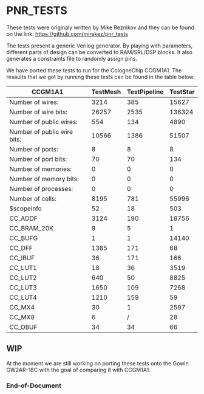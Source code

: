 # PNR_TESTS

These tests were originaly written by Mike Reznikov and they can be found on the link: https://github.com/mirekez/pnr_tests

The tests present a generic Verilog generator. By playing with parameters, different parts of design can be converted to RAM/SRL/DSP blocks. It also generates a constraints file to randomly assign pins.

We have ported these tests to run for the CologneChip CCGM1A1. The resaults that we got by running these tests can be found in the table below:

|            CCGM1A1            | TestMesh | TestPipeline | TestStar |
|-------------------------------|----------|--------------|----------|
| Number of wires:              | 3214     | 385          | 15627   |
| Number of wire bits:          | 26257    | 2535         | 136324  |
| Number of public wires:       | 554      | 134          | 4890    |
| Number of public wire bits:   | 10566    | 1386         | 51507   |
| Number of ports:              | 8        | 8            | 8       |
| Number of port bits:          | 70       | 70           | 134     |
| Number of memories:           | 0        | 0            | 0       |
| Number of memory bits:        | 0        | 0            | 0       |
| Number of processes:          | 0        | 0            | 0       |
| Number of cells:              | 8195     | 781          | 55996   |
| $scopeinfo                    | 52       | 18           | 503     |
| CC_ADDF                       | 3124     | 190          | 18756   |
| CC_BRAM_20K                   | 9        | 5            | 1       |
| CC_BUFG                       | 1        | 1            | 14140   |
| CC_DFF                        | 1385     | 171          | 68      |
| CC_IBUF                       | 36       | 171          | 166     |
| CC_LUT1                       | 18       | 36           | 3519    |
| CC_LUT2                       | 640      | 50           | 8825    |
| CC_LUT3                       | 1650     | 109          | 7268    |
| CC_LUT4                       | 1210     | 159          | 59      |
| CC_MX4                        | 30       | 1            | 2597    |
| CC_MX8                        | 6        | /            | 28      |
| CC_OBUF                       | 34       | 34           | 66      |



## WIP
At the moment we are still working on porting these tests onto the Gowin GW2AR-18C with the goal of comparing it with CCGM1A1.

### End-of-Document

